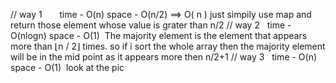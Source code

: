 // way 1        time - O(n) space - O(n/2) ==> O( n )
just simpily use map and return those element whose value is grater than n/2
// way 2    time - O(nlogn) space - O(1)
​
The majority element is the element that appears more than ⌊n / 2⌋ times. so if i sort the whole array then the majority element will be in the mid  point as it appears more then n/2+1
​
​
// way 3    time - O(n) space - O(1)
​
look at the pic